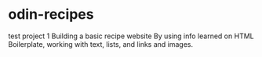 # odin-recipes
test project 1
Building a basic recipe website
By using info learned on HTML Boilerplate, working with text, lists, and links and images.